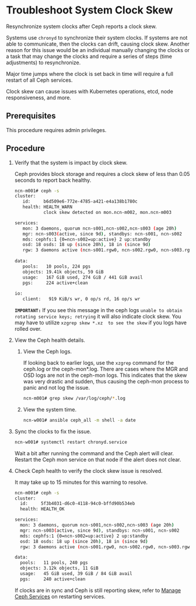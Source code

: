 # Troubleshoot System Clock Skew

Resynchronize system clocks after Ceph reports a clock skew.

Systems use `chronyd` to synchronize their system clocks. If systems are not able to communicate, then the clocks can drift, causing clock skew. Another reason for this issue would be an individual manually changing the clocks or a task that may change the clocks and require a series of steps \(time adjustments\) to resynchronize.

Major time jumps where the clock is set back in time will require a full restart of all Ceph services.

Clock skew can cause issues with Kubernetes operations, etcd, node responsiveness, and more.

## Prerequisites

This procedure requires admin privileges.

## Procedure

1. Verify that the system is impact by clock skew.

    Ceph provides block storage and requires a clock skew of less than 0.05 seconds to report back healthy.

    ```bash
    ncn-m001# ceph -s
    cluster:
       id:     b6d509e6-772e-4785-a421-e4a138b1780c
       health: HEALTH_WARN
               clock skew detected on mon.ncn-m002, mon.ncn-m003
    
    services:
       mon: 3 daemons, quorum ncn-s001,ncn-s002,ncn-s003 (age 20h)
       mgr: ncn-s003(active, since 9d), standbys: ncn-s001, ncn-s002
       mds: cephfs:1 {0=ncn-s002=up:active} 2 up:standby
       osd: 18 osds: 18 up (since 20h), 18 in (since 9d)
       rgw: 3 daemons active (ncn-s001.rgw0, ncn-s002.rgw0, ncn-s003.rgw0)
     
    data:
       pools:   10 pools, 224 pgs
       objects: 19.41k objects, 59 GiB
       usage:   167 GiB used, 274 GiB / 441 GiB avail
       pgs:     224 active+clean
     
    io:
       client:   919 KiB/s wr, 0 op/s rd, 16 op/s wr
    ```

    **`IMPORTANT:`** If you see this message in the ceph logs `unable to obtain rotating service keys; retrying` it will also indicate clock skew. You may have to utilize `xzgrep skew *.xz  to see the skew` if you logs have rolled over.


2. View the Ceph health details.

    1. View the Ceph logs.

        If looking back to earlier logs, use the `xzgrep` command for the ceph.log or the ceph-mon\*.log. There are cases where the MGR and OSD logs are not in the ceph-mon logs. This indicates that the skew was very drastic and sudden, thus causing the ceph-mon process to panic and not log the issue.

        ```bash
        ncn-m001# grep skew /var/log/ceph/*.log
        ```

    2. View the system time.

        ```bash
        ncn-w001# ansible ceph_all -m shell -a date
        ```

3. Sync the clocks to fix the issue.

    ```bash
    ncn-w001# systemctl restart chronyd.service
    ```

    Wait a bit after running the command and the Ceph alert will clear. Restart the Ceph mon service on that node if the alert does not clear.

4. Check Ceph health to verify the clock skew issue is resolved.

    It may take up to 15 minutes for this warning to resolve.

    ```bash
    ncn-m001# ceph -s
    cluster:
      id:     5f3b4031-d6c0-4118-94c0-bffd90b534eb
      health: HEALTH_OK   
    
    services:
      mon: 3 daemons, quorum ncn-s001,ncn-s002,ncn-s003 (age 20h)
      mgr: ncn-s003(active, since 9d), standbys: ncn-s001, ncn-s002
      mds: cephfs:1 {0=ncn-s002=up:active} 2 up:standby
      osd: 18 osds: 18 up (since 20h), 18 in (since 9d)
      rgw: 3 daemons active (ncn-s001.rgw0, ncn-s002.rgw0, ncn-s003.rgw0)
    
    data: 
      pools:   11 pools, 240 pgs
      objects: 3.12k objects, 11 GiB
      usage:   45 GiB used, 39 GiB / 84 GiB avail
      pgs:     240 active+clean
    ```

    If clocks are in sync and Ceph is still reporting skew, refer to [Manage Ceph Services](Manage_Ceph_Services.md) on restarting services.
